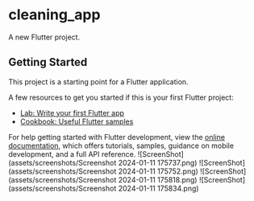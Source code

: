 # cleaning_app

A new Flutter project.

## Getting Started

This project is a starting point for a Flutter application.

A few resources to get you started if this is your first Flutter project:

- [Lab: Write your first Flutter app](https://docs.flutter.dev/get-started/codelab)
- [Cookbook: Useful Flutter samples](https://docs.flutter.dev/cookbook)

For help getting started with Flutter development, view the
[online documentation](https://docs.flutter.dev/), which offers tutorials,
samples, guidance on mobile development, and a full API reference.
![ScreenShot](assets/screenshots/Screenshot 2024-01-11 175737.png)
![ScreenShot](assets/screenshots/Screenshot 2024-01-11 175752.png)
![ScreenShot](assets/screenshots/Screenshot 2024-01-11 175818.png)
![ScreenShot](assets/screenshots/Screenshot 2024-01-11 175834.png)